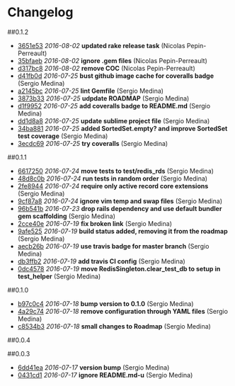 # Changelog

##0.1.2

- [3651e53](https://github.com/barcoo/redis_rds/commit/3651e53) *2016-08-02* __updated rake release task__ (Nicolas Pepin-Perreault)
- [35bfaeb](https://github.com/barcoo/redis_rds/commit/35bfaeb) *2016-08-02* __ignore .gem files__ (Nicolas Pepin-Perreault)
- [d317bc8](https://github.com/barcoo/redis_rds/commit/d317bc8) *2016-08-02* __remove COC__ (Nicolas Pepin-Perreault)
- [d41fb0d](https://github.com/barcoo/redis_rds/commit/d41fb0d) *2016-07-25* __bust github image cache for coveralls badge__ (Sergio Medina)
- [a2145bc](https://github.com/barcoo/redis_rds/commit/a2145bc) *2016-07-25* __lint Gemfile__ (Sergio Medina)
- [3873b33](https://github.com/barcoo/redis_rds/commit/3873b33) *2016-07-25* __udpdate ROADMAP__ (Sergio Medina)
- [d1f9952](https://github.com/barcoo/redis_rds/commit/d1f9952) *2016-07-25* __add coveralls badge to README.md__ (Sergio Medina)
- [dd1d8a8](https://github.com/barcoo/redis_rds/commit/dd1d8a8) *2016-07-25* __update sublime project file__ (Sergio Medina)
- [34ba881](https://github.com/barcoo/redis_rds/commit/34ba881) *2016-07-25* __added SortedSet.empty? and improve SortedSet test coverage__ (Sergio Medina)
- [3ecdc69](https://github.com/barcoo/redis_rds/commit/3ecdc69) *2016-07-25* __try coveralls__ (Sergio Medina)

##0.1.1

- [6617250](https://github.com/barcoo/redis_rds/commit/6617250) *2016-07-24* __move tests to test/redis_rds__ (Sergio Medina)
- [48d8c0b](https://github.com/barcoo/redis_rds/commit/48d8c0b) *2016-07-24* __run tests in random order__ (Sergio Medina)
- [2fe8944](https://github.com/barcoo/redis_rds/commit/2fe8944) *2016-07-24* __require only active record core extensions__ (Sergio Medina)
- [9cf87a8](https://github.com/barcoo/redis_rds/commit/9cf87a8) *2016-07-24* __ignore vim temp and swap files__ (Sergio Medina)
- [96b541b](https://github.com/barcoo/redis_rds/commit/96b541b) *2016-07-23* __drop rails dependency and use default bundler gem scaffolding__ (Sergio Medina)
- [2cce40e](https://github.com/barcoo/redis_rds/commit/2cce40e) *2016-07-19* __fix broken link__ (Sergio Medina)
- [9afe525](https://github.com/barcoo/redis_rds/commit/9afe525) *2016-07-19* __build status added, removing it from the roadmap__ (Sergio Medina)
- [aecb26b](https://github.com/barcoo/redis_rds/commit/aecb26b) *2016-07-19* __use travis badge for master branch__ (Sergio Medina)
- [db3ffb2](https://github.com/barcoo/redis_rds/commit/db3ffb2) *2016-07-19* __add travis CI config__ (Sergio Medina)
- [0dc4578](https://github.com/barcoo/redis_rds/commit/0dc4578) *2016-07-19* __move RedisSingleton.clear_test_db to setup in test_helper__ (Sergio Medina)

##0.1.0

- [b97c0c4](https://github.com/barcoo/redis_rds/commit/b97c0c4) *2016-07-18* __bump version to 0.1.0__ (Sergio Medina)
- [4a29c74](https://github.com/barcoo/redis_rds/commit/4a29c74) *2016-07-18* __remove configuration through YAML files__ (Sergio Medina)
- [c8534b3](https://github.com/barcoo/redis_rds/commit/c8534b3) *2016-07-18* __small changes to Roadmap__ (Sergio Medina)

##0.0.4



##0.0.3

- [6dd41ea](https://github.com/barcoo/redis_rds/commit/6dd41ea) *2016-07-17* __version bump__ (Sergio Medina)
- [0431cd1](https://github.com/barcoo/redis_rds/commit/0431cd1) *2016-07-17* __ignore README.md-u__ (Sergio Medina)
